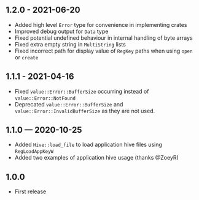## 1.2.0 - 2021-06-20

- Added high level `Error` type for convenience in implementing crates
- Improved debug output for `Data` type
- Fixed potential undefined behaviour in internal handling of byte arrays
- Fixed extra empty string in `MultiString` lists
- Fixed incorrect path for display value of `RegKey` paths when using `open` or `create`

## 1.1.1 - 2021-04-16

- Fixed `value::Error::BufferSize` occurring instead of `value::Error::NotFound`
- Deprecated `value::Error::BufferSize` and `value::Error::InvalidBufferSize` as they are not used.

## 1.1.0 — 2020-10-25

- Added `Hive::load_file` to load application hive files using `RegLoadAppKeyW`
- Added two examples of application hive usage (thanks @ZoeyR)

## 1.0.0

- First release